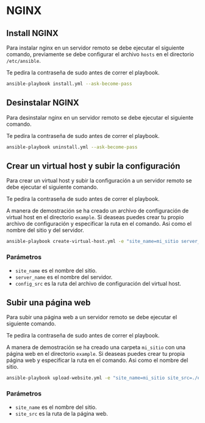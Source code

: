 # NGINX

## Install NGINX

Para instalar nginx en un servidor remoto se debe ejecutar el siguiente comando,
previamente se debe configurar el archivo `hosts` en el directorio `/etc/ansible`.

Te pedira la contraseña de sudo antes de correr el playbook.

```bash
ansible-playbook install.yml --ask-become-pass
```

## Desinstalar NGINX

Para desinstalar nginx en un servidor remoto se debe ejecutar el siguiente comando.

Te pedira la contraseña de sudo antes de correr el playbook.

```bash
ansible-playbook uninstall.yml --ask-become-pass
```

## Crear un virtual host y subir la configuración

Para crear un virtual host y subir la configuración a un servidor remoto se debe ejecutar el siguiente comando.

Te pedira la contraseña de sudo antes de correr el playbook.

A manera de demostración se ha creado un archivo de configuración de virtual host en el directorio `example`. Si deaseas puedes crear tu propio archivo de configuración y 
especificar la ruta en el comando. Asi como el nombre del sitio y del servidor.

```bash
ansible-playbook create-virtual-host.yml -e "site_name=mi_sitio server_name=mi_sitio.com config_src=./example/virtualhost.conf"
```

### Parámetros

- `site_name` es el nombre del sitio.
- `server_name` es el nombre del servidor.
- `config_src` es la ruta del archivo de configuración del virtual host.

## Subir una página web

Para subir una página web a un servidor remoto se debe ejecutar el siguiente comando.

Te pedira la contraseña de sudo antes de correr el playbook.

A manera de demostración se ha creado una carpeta `mi_sitio` con una página web en el directorio `example`. Si deaseas puedes crear tu propia página web y
especificar la ruta en el comando. Asi como el nombre del sitio.

```bash
ansible-playbook upload-website.yml -e "site_name=mi_sitio site_src=./example/mi_sitio" --ask-become-pass
```

### Parámetros

- `site_name` es el nombre del sitio.
- `site_src` es la ruta de la página web.

